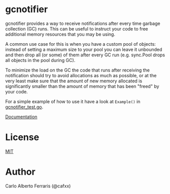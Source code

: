# gcnotifier

gcnotifier provides a way to receive notifications after every time
garbage collection (GC) runs. This can be useful to instruct your code to
free additional memory resources that you may be using.

A common use case for this is when you have a custom pool of objects: instead
of setting a maximum size to your pool you can leave it unbounded and then
drop all (or some) of them after every GC run (e.g. sync.Pool drops all
objects in the pool during GC).

To minimize the load on the GC the code that runs after receiving the
notification should try to avoid allocations as much as possible, or at the
very least make sure that the amount of new memory allocated is significantly
smaller than the amount of memory that has been "freed" by your code.

For a simple example of how to use it have a look at `Example()` in
[gcnotifier_test.go](gcnotifier_test.go).

[Documentation](https://godoc.org/github.com/CAFxX/gcnotifier)

# License
[MIT](LICENSE)

# Author
Carlo Alberto Ferraris (@cafxx)
